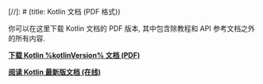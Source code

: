 [//]: # (title: Kotlin 文档 (PDF 格式))

你可以在这里下载 Kotlin 文档的 PDF 版本, 其中包含除教程和 API 参考文档之外的所有内容.

**[下载 Kotlin %kotlinVersion% 文档 (PDF)](https://kotlin.liying-cn.net/resources/kotlin-reference.pdf)**

**[阅读 Kotlin 最新版文档 (在线)](home.topic)**
